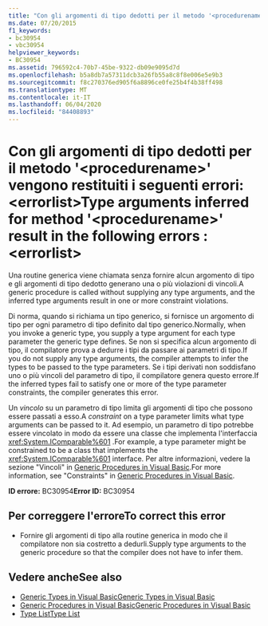 ```yaml
---
title: "Con gli argomenti di tipo dedotti per il metodo '<procedurename>' vengono restituiti i seguenti errori: <errorlist>"
ms.date: 07/20/2015
f1_keywords:
- bc30954
- vbc30954
helpviewer_keywords:
- BC30954
ms.assetid: 796592c4-70b7-45be-9322-db09e9095d7d
ms.openlocfilehash: b5a8db7a57311dcb3a26fb55a8c8f8e006e5e9b3
ms.sourcegitcommit: f8c270376ed905f6a8896ce0fe25b4f4b38ff498
ms.translationtype: MT
ms.contentlocale: it-IT
ms.lasthandoff: 06/04/2020
ms.locfileid: "84408893"
---
```

# <a name="type-arguments-inferred-for-method-procedurename-result-in-the-following-errors-errorlist"></a><span data-ttu-id="74d90-102">Con gli argomenti di tipo dedotti per il metodo '\<procedurename>' vengono restituiti i seguenti errori: \<errorlist></span><span class="sxs-lookup"><span data-stu-id="74d90-102">Type arguments inferred for method '\<procedurename>' result in the following errors :\<errorlist></span></span>
<span data-ttu-id="74d90-103">Una routine generica viene chiamata senza fornire alcun argomento di tipo e gli argomenti di tipo dedotto generano una o più violazioni di vincoli.</span><span class="sxs-lookup"><span data-stu-id="74d90-103">A generic procedure is called without supplying any type arguments, and the inferred type arguments result in one or more constraint violations.</span></span>  
  
 <span data-ttu-id="74d90-104">Di norma, quando si richiama un tipo generico, si fornisce un argomento di tipo per ogni parametro di tipo definito dal tipo generico.</span><span class="sxs-lookup"><span data-stu-id="74d90-104">Normally, when you invoke a generic type, you supply a type argument for each type parameter the generic type defines.</span></span> <span data-ttu-id="74d90-105">Se non si specifica alcun argomento di tipo, il compilatore prova a dedurre i tipi da passare ai parametri di tipo.</span><span class="sxs-lookup"><span data-stu-id="74d90-105">If you do not supply any type arguments, the compiler attempts to infer the types to be passed to the type parameters.</span></span> <span data-ttu-id="74d90-106">Se i tipi derivati non soddisfano uno o più vincoli del parametro di tipo, il compilatore genera questo errore.</span><span class="sxs-lookup"><span data-stu-id="74d90-106">If the inferred types fail to satisfy one or more of the type parameter constraints, the compiler generates this error.</span></span>  
  
 <span data-ttu-id="74d90-107">Un *vincolo* su un parametro di tipo limita gli argomenti di tipo che possono essere passati a esso.</span><span class="sxs-lookup"><span data-stu-id="74d90-107">A *constraint* on a type parameter limits what type arguments can be passed to it.</span></span> <span data-ttu-id="74d90-108">Ad esempio, un parametro di tipo potrebbe essere vincolato in modo da essere una classe che implementa l'interfaccia <xref:System.IComparable%601> .</span><span class="sxs-lookup"><span data-stu-id="74d90-108">For example, a type parameter might be constrained to be a class that implements the <xref:System.IComparable%601> interface.</span></span> <span data-ttu-id="74d90-109">Per altre informazioni, vedere la sezione "Vincoli" in [Generic Procedures in Visual Basic](../programming-guide/language-features/data-types/generic-procedures.md).</span><span class="sxs-lookup"><span data-stu-id="74d90-109">For more information, see "Constraints" in [Generic Procedures in Visual Basic](../programming-guide/language-features/data-types/generic-procedures.md).</span></span>  
  
 <span data-ttu-id="74d90-110">**ID errore:** BC30954</span><span class="sxs-lookup"><span data-stu-id="74d90-110">**Error ID:** BC30954</span></span>  
  
## <a name="to-correct-this-error"></a><span data-ttu-id="74d90-111">Per correggere l'errore</span><span class="sxs-lookup"><span data-stu-id="74d90-111">To correct this error</span></span>  
  
- <span data-ttu-id="74d90-112">Fornire gli argomenti di tipo alla routine generica in modo che il compilatore non sia costretto a dedurli.</span><span class="sxs-lookup"><span data-stu-id="74d90-112">Supply type arguments to the generic procedure so that the compiler does not have to infer them.</span></span>  
  
## <a name="see-also"></a><span data-ttu-id="74d90-113">Vedere anche</span><span class="sxs-lookup"><span data-stu-id="74d90-113">See also</span></span>

- [<span data-ttu-id="74d90-114">Generic Types in Visual Basic</span><span class="sxs-lookup"><span data-stu-id="74d90-114">Generic Types in Visual Basic</span></span>](../programming-guide/language-features/data-types/generic-types.md)
- [<span data-ttu-id="74d90-115">Generic Procedures in Visual Basic</span><span class="sxs-lookup"><span data-stu-id="74d90-115">Generic Procedures in Visual Basic</span></span>](../programming-guide/language-features/data-types/generic-procedures.md)
- [<span data-ttu-id="74d90-116">Type List</span><span class="sxs-lookup"><span data-stu-id="74d90-116">Type List</span></span>](../language-reference/statements/type-list.md)
